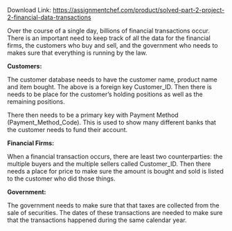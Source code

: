 Download Link: https://assignmentchef.com/product/solved-part-2-project-2-financial-data-transactions
<br>



Over the course of a single day, billions of financial transactions occur. There is an important need to keep track of all the data for the financial firms, the customers who buy and sell, and the government who needs to makes sure that everything is running by the law.

<strong>Customers:</strong>

The customer database needs to have the customer name, product name and item bought. The above is a foreign key Customer_ID. Then there is needs to be place for the customer’s holding positions as well as the remaining positions.

There then needs to be a primary key with Payment Method (Payment_Method_Code). This is used to show many different banks that the customer needs to fund their account.







<strong>Financial Firms:</strong>

When a financial transaction occurs, there are least two counterparties: the multiple buyers and the multiple sellers called Customer_ID. Then there needs a place for price to make sure the amount is bought and sold is listed to the customer who did those things.




<strong>Government:</strong>

The government needs to make sure that that taxes are collected from the sale of securities. The dates of these transactions are needed to make sure that the transactions happened during the same calendar year.